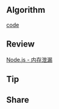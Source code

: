 ## Algorithm

[code](/images/temp/haha-2023-10-22.png)

## Review

[Node.js - 内存泄漏](https://weread.qq.com/web/reader/d1b32290718ff65fd1befcck6c8328f022d6c8349cc72d5)

## Tip

## Share
